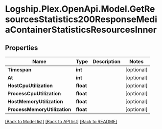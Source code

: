 # Logship.Plex.OpenApi.Model.GetResourcesStatistics200ResponseMediaContainerStatisticsResourcesInner

## Properties

Name | Type | Description | Notes
------------ | ------------- | ------------- | -------------
**Timespan** | **int** |  | [optional] 
**At** | **int** |  | [optional] 
**HostCpuUtilization** | **float** |  | [optional] 
**ProcessCpuUtilization** | **float** |  | [optional] 
**HostMemoryUtilization** | **float** |  | [optional] 
**ProcessMemoryUtilization** | **float** |  | [optional] 

[[Back to Model list]](../../README.md#documentation-for-models) [[Back to API list]](../../README.md#documentation-for-api-endpoints) [[Back to README]](../../README.md)

